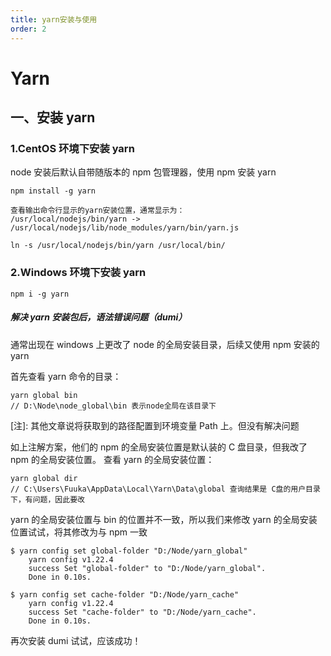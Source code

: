 ```yaml
---
title: yarn安装与使用
order: 2
---
```


# Yarn

## 一、安装 yarn

### 1.CentOS 环境下安装 yarn

node 安装后默认自带随版本的 npm 包管理器，使用 npm 安装 yarn

    npm install -g yarn

    查看输出命令行显示的yarn安装位置，通常显示为：
    /usr/local/nodejs/bin/yarn -> /usr/local/nodejs/lib/node_modules/yarn/bin/yarn.js

    ln -s /usr/local/nodejs/bin/yarn /usr/local/bin/

### 2.Windows 环境下安装 yarn

    npm i -g yarn

##### 解决 yarn 安装包后，语法错误问题（dumi）

通常出现在 windows 上更改了 node 的全局安装目录，后续又使用 npm 安装的 yarn

首先查看 yarn 命令的目录：

    yarn global bin
    // D:\Node\node_global\bin 表示node全局在该目录下

[注]: 其他文章说将获取到的路径配置到环境变量 Path 上。但没有解决问题

如上注解方案，他们的 npm 的全局安装位置是默认装的 C 盘目录，但我改了 npm 的全局安装位置。
查看 yarn 的全局安装位置：

    yarn global dir
    // C:\Users\Fuuka\AppData\Local\Yarn\Data\global 查询结果是 C盘的用户目录下，有问题，因此要改

yarn 的全局安装位置与 bin 的位置并不一致，所以我们来修改 yarn 的全局安装位置试试，将其修改为与 npm 一致

    $ yarn config set global-folder "D:/Node/yarn_global"
        yarn config v1.22.4
        success Set "global-folder" to "D:/Node/yarn_global".
        Done in 0.10s.

    $ yarn config set cache-folder "D:/Node/yarn_cache"
        yarn config v1.22.4
        success Set "cache-folder" to "D:/Node/yarn_cache".
        Done in 0.10s.

再次安装 dumi 试试，应该成功！
